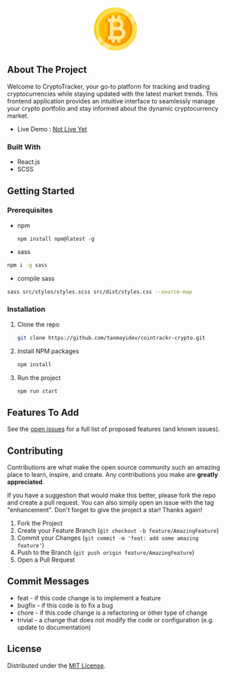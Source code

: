 <!-- PROJECT LOGO -->
<br />
<div align="center">
  <a href="">
    <img src="public/bitcoin.png"  alt="Logo" href="https://github.com/tanmayidev/cointrackr-crypto" width="100px">
  </a>
</div>

<!-- ABOUT THE PROJECT -->

## About The Project

Welcome to CryptoTracker, your go-to platform for tracking and trading cryptocurrencies while staying updated with the latest market trends. This frontend application provides an intuitive interface to seamlessly manage your crypto portfolio and stay informed about the dynamic cryptocurrency market.

- Live Demo : [Not Live Yet]()

### Built With

- React.js
- SCSS

<!-- GETTING STARTED -->

## Getting Started

### Prerequisites

- npm

  ```ssh
  npm install npm@latest -g
  ```

- sass

```sh
npm i -g sass
```

- compile sass

```sh
sass src/styles/styles.scss src/dist/styles.css --source-map
```

### Installation

1. Clone the repo
   ```sh
   git clone https://github.com/tanmayidev/cointrackr-crypto.git
   ```
2. Install NPM packages
   ```sh
   npm install
   ```
3. Run the project
   ```sh
   npm run start
   ```

<!-- ROADMAP -->

## Features To Add

See the [open issues](https://github.com/tanmayidev/serene-shop/issues) for a full list of proposed features (and known issues).

<!-- CONTRIBUTING -->

## Contributing

Contributions are what make the open source community such an amazing place to learn, inspire, and create. Any contributions you make are **greatly appreciated**.

If you have a suggestion that would make this better, please fork the repo and create a pull request. You can also simply open an issue with the tag "enhancement".
Don't forget to give the project a star! Thanks again!

1. Fork the Project
2. Create your Feature Branch (`git checkout -b feature/AmazingFeature`)
3. Commit your Changes (`git commit -m 'feat: add some amazing feature'`)
4. Push to the Branch (`git push origin feature/AmazingFeature`)
5. Open a Pull Request

## Commit Messages

- feat - if this code change is to implement a feature
- bugfix - if this code is to fix a bug
- chore - if this code change is a refactoring or other type of change
- trivial - a change that does not modify the code or configuration (e.g. update to
  documentation)

<!-- LICENSE -->

## License

Distributed under the [MIT License](./LICENSE).
